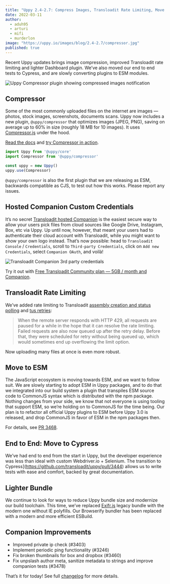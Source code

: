 ```yaml
---
title: "Uppy 2.4-2.7: Compress Images, Transloadit Rate Limiting, Move to ESM" 
date: 2022-03-11
author: 
  - aduh95
  - arturi
  - mifi
  - murderlon
image: "https://uppy.io/images/blog/2.4-2.7/compressor.jpg"
published: true
---
```


Recent Uppy updates brings image compression, improved Transloadit rate limiting and lighter Dashboard plugin. We’ve also moved our end to end tests to Cypress, and are slowly converting plugins to ESM modules.

<img class="border" alt="Uppy Compressor plugin showing compressed images notification" src="/images/blog/2.4-2.7/compressor.jpg">

<!--more-->

## Compressor

Some of the most commonly uploaded files on the internet are images — photos, stock images, screenshots, documents scans. Uppy now includes a new plugin, `@uppy/compressor` that optimizes images (JPEG, PNG), saving on average up to 60% in size (roughly 18 MB for 10 images). It uses [Compressor.js](https://github.com/fengyuanchen/compressorjs) under the hood.

[Read the docs](https://uppy.io/docs/compressor/) and [try Compressor in action](https://uppy.io/examples/dashboard/).

```js
import Uppy from '@uppy/core'
import Compressor from '@uppy/compressor'

const uppy = new Uppy()
uppy.use(Compressor)
```

`@uppy/compressor` is also the first plugin that we are releasing as ESM, backwards compatible as CJS, to test out how this works. Please report any issues.

## Hosted Companion Custom Credentials

It’s no secret [Transloadit hosted Companion](https://transloadit.com/docs/sdks/uppy/) is the easiest secure way to allow your users pick files from cloud sources like Google Drive, Instagram, Box, etc via Uppy. Up until now, however, that meant your users had to authenticate their cloud account with Transloadit, while you might want to show your own logo instead. That’s now possible: head to `Transloadit Console` / `Credentials`, scroll to `Third-party Credentials`, click on `Add new Credentials`, select `Companion OAuth`, and voilà!

<img class="border" alt="Transloadit Companion 3rd party credentials" src="/images/blog/2.4-2.7/companion-3rd-party-oauth.jpg">

Try it out with [Free Transloadit Community plan — 5GB / month and Companion](https://transloadit.com/pricing/).

## Transloadit Rate Limiting

We’ve added rate limiting to Transloadit [assembly creation and status polling](https://github.com/transloadit/uppy/pull/3429) and [tus retries](https://github.com/transloadit/uppy/pull/3394):

> When the remote server responds with HTTP 429, all requests are paused for a while in the hope that it can resolve the rate limiting. Failed requests are also now queued up after the retry delay. Before that, they were scheduled for retry without being queued up, which would sometimes end up overflowing the limit option.

Now uploading many files at once is even more robust.

## Move to ESM

The JavaScript ecosystem is moving towards ESM, and we want to follow suit. We are slowly starting to adopt ESM in Uppy packages, and to do that we integrated into our build system a plugin that transpiles ESM source code to CommonJS syntax which is distributed with the npm package. Nothing changes from your side, we know that not everyone is using tooling that support ESM, so we’re holding on to CommonJS for the time being. Our plan is to refactor all official Uppy plugins to ESM before Uppy 3.0 is released, and drop CommonJS in favor of ESM in the npm packages then.

For details, see [PR 3468](https://github.com/transloadit/uppy/pull/3468).

## End to End: Move to Cypress

We’ve had end to end from the start in Uppy, but the developer experience was less than ideal with custom Webdriver.io + Selenium. The transition to Cypress]\(https://github.com/transloadit/uppy/pull/3444) allows us to write tests with ease and comfort, backed by great documentation.

## Lighter Bundle

We continue to look for ways to reduce Uppy bundle size and modernize our build toolchain. This time, we’ve replaced [Exifr.js](https://github.com/exif-js/exif-js) legacy bundle with the modern one without IE polyfills. Our Browserify bundler has been replaced with a modern and more efficient ESBuild.

## Companion Improvements

* Improved private ip check (#3403)
* Implement periodic ping functionality (#3246)
* Fix broken thumbnails for box and dropbox (#3460)
* Fix unpslash author meta, sanitize metadata to strings and improve companion tests (#3478)

That’s it for today! See full [changelog](https://github.com/transloadit/uppy/blob/master/CHANGELOG.md#1300) for more details.
